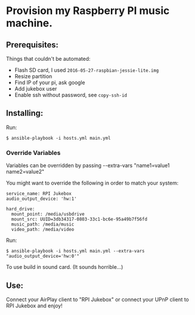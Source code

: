 Provision my Raspberry PI music machine.
===

Prerequisites:
---
Things that couldn't be automated:
- Flash SD card, I used `2016-05-27-raspbian-jessie-lite.img`
- Resize partition
- Find IP of your pi, ask google
- Add jukebox user
- Enable ssh without password, see `copy-ssh-id`

Installing:
---
Run:
```
$ ansible-playbook -i hosts.yml main.yml
```

### Override Variables

Variables can be overridden by passing --extra-vars "name1=value1 name2=value2"

You might want to override the following in order to match your system:
```
service_name: RPI Jukebox
audio_output_device: 'hw:1'

hard_drive:
  mount_point: /media/usbdrive
  mount_src: UUID=3db34317-0803-33c1-bc6e-95a49b7f56fd
  music_path: /media/music
  video_path: /media/video
```

Run:
```
$ ansible-playbook -i hosts.yml main.yml --extra-vars "audio_output_device='hw:0'"
```

To use build in sound card. (It sounds horrible...)

Use:
---
Connect your AirPlay client to "RPI Jukebox" or connect your UPnP client to RPI Jukebox and enjoy!
